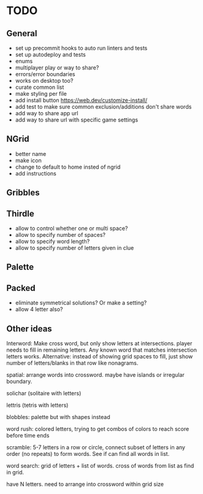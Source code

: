 # TODO

## General

- set up precommit hooks to auto run linters and tests
- set up autodeploy and tests
- enums
- multiplayer play or way to share?
- errors/error boundaries
- works on desktop too?
- curate common list
- make styling per file
- add install button https://web.dev/customize-install/
- add test to make sure common exclusion/additions don't share words
- add way to share app url
- add way to share url with specific game settings

## NGrid

- better name
- make icon
- change to default to home insted of ngrid
- add instructions

## Gribbles

## Thirdle

- allow to control whether one or multi space?
- allow to specify number of spaces?
- allow to specify word length?
- allow to specify number of letters given in clue

## Palette

## Packed

- eliminate symmetrical solutions? Or make a setting?
- allow 4 letter also?

## Other ideas

Interword: Make cross word, but only show letters at intersections. player needs to fill in remaining letters. Any known word that matches intersection letters works. Alternative: instead of showing grid spaces to fill, just show number of letters/blanks in that row like nonagrams.

spatial: arrange words into crossword. maybe have islands or irregular boundary.

solichar (solitaire with letters)

lettris (tetris with letters)

blobbles: palette but with shapes instead

word rush: colored letters, trying to get combos of colors to reach score before time ends

scramble: 5-7 letters in a row or circle, connect subset of letters in any order (no repeats) to form words. See if can find all words in list.

word search: grid of letters + list of words. cross of words from list as find in grid.

have N letters. need to arrange into crossword within grid size

